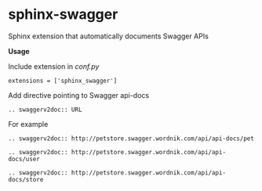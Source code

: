 # sphinx-swagger
Sphinx extension that automatically documents Swagger APIs

**Usage**

Include extension in *conf.py*

    extensions = ['sphinx_swagger']

Add directive pointing to Swagger api-docs

    .. swaggerv2doc:: URL

For example    

    .. swaggerv2doc:: http://petstore.swagger.wordnik.com/api/api-docs/pet

    .. swaggerv2doc:: http://petstore.swagger.wordnik.com/api/api-docs/user

    .. swaggerv2doc:: http://petstore.swagger.wordnik.com/api/api-docs/store
